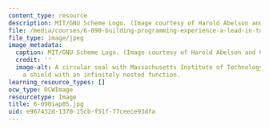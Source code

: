 ```yaml
---
content_type: resource
description: MIT/GNU Scheme Logo. (Image courtesy of Harold Abelson and Gerald Sussman.)
file: /media/courses/6-090-building-programming-experience-a-lead-in-to-6-001-january-iap-2005/e967432d137015cbf51f77ceece93dfa_6-090iap05.jpg
file_type: image/jpeg
image_metadata:
  caption: MIT/GNU Scheme Logo. (Image courtesy of Harold Abelson and Gerald Sussman.)
  credit: ''
  image-alt: A circular seal with Massachusetts Institute of Technology wrapping around
    a shield with an infinitely nested function.
learning_resource_types: []
ocw_type: OCWImage
resourcetype: Image
title: 6-090iap05.jpg
uid: e967432d-1370-15cb-f51f-77ceece93dfa
---
```

